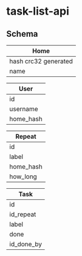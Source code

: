 # task-list-api

## Schema

| Home                 |
| -------------------- |
| hash crc32 generated |
| name                 |

| User      |
| --------- |
| id        |
| username  |
| home_hash |

| Repeat    |
| --------- |
| id        |
| label     |
| home_hash |
| how_long  |

| Task       |
| ---------- |
| id         |
| id_repeat  |
| label      |
| done       |
| id_done_by |
